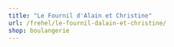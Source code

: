 ```yaml
---
title: "Le Fournil d'Alain et Christine"
url: /frehel/le-fournil-dalain-et-christine/
shop: boulangerie
---
```

